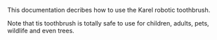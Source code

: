 This documentation decribes how to use the Karel robotic toothbrush.

Note that tis toothbrush is totally safe to use for children, adults, pets, wildlife and even trees.
